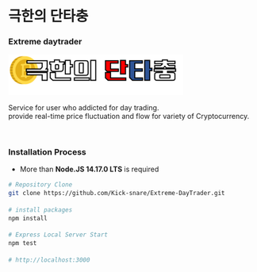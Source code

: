 # 극한의 단타충

### Extreme daytrader
<img src="./public/images/logo.svg" style="width : 70%;"/>  

Service for user who addicted for day trading.  
provide real-time price fluctuation and flow for variety of Cryptocurrency.

<br/>

### Installation Process

* More than **Node.JS 14.17.0 LTS** is required
```bash
# Repository Clone
git clone https://github.com/Kick-snare/Extreme-DayTrader.git

# install packages
npm install

# Express Local Server Start
npm test

# http://localhost:3000
```

